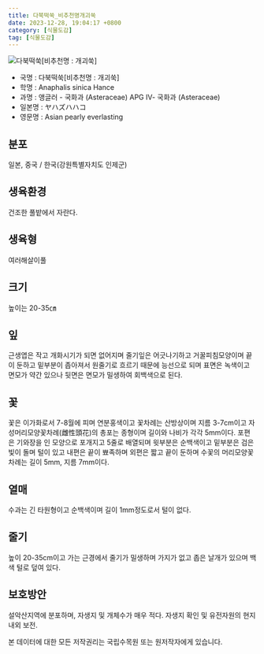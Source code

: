 ```yaml
---
title: 다북떡쑥_비추천명개괴쑥
date: 2023-12-28, 19:04:17 +0800
category: [식물도감]
tag: [식물도감]
---
```




![다북떡쑥[비추천명 : 개괴쑥]](http://www.nature.go.kr/fileUpload/plants/basic/Compositae/Anaphalis/9874/1_th2.JPG)
- 국명 : 다북떡쑥[비추천명 : 개괴쑥]
- 학명 : Anaphalis sinica Hance
- 과명 : 앵글러 - 국화과 (Asteraceae) APG Ⅳ- 국화과 (Asteraceae)
- 일본명 : ヤハズハハコ
- 영문명 : Asian pearly everlasting


## 분포
일본, 중국 / 한국(강원특별자치도 인제군) 
## 생육환경
건조한 풀밭에서 자란다.
## 생육형
여러해살이풀 
## 크기
높이는 20-35㎝
## 잎
근생엽은 작고 개화시기가 되면 없어지며 줄기잎은 어긋나기하고 거꿀피침모양이며 끝이 둔하고 밑부분이 좁아져서 원줄기로 흐르기 때문에 능선으로 되며 표면은 녹색이고 면모가 약간 있으나 뒷면은 면모가 밀생하여 회백색으로 된다.
## 꽃
꽃은 이가화로서 7-8월에 피며 연분홍색이고 꽃차례는 산방상이며 지름 3-7cm이고 자성머리모양꽃차례(雌性頭花)의 총포는 종형이며 길이와 나비가 각각 5mm이다. 포편은 기와장을 인 모양으로 포개지고 5줄로 배열되며 윗부분은 순백색이고 밑부분은 검은빛이 돌며 털이 있고 내편은 끝이 뾰족하며 외편은 짧고 끝이 둔하며 수꽃의 머리모양꽃차례는 길이 5mm, 지름 7mm이다.
## 열매
수과는 긴 타원형이고 순백색이며 길이 1mm정도로서 털이 없다.
## 줄기
높이 20-35cm이고 가는 근경에서 줄기가 밀생하며 가지가 없고 좁은 날개가 있으며 백색 털로 덮여 있다.
## 보호방안
설악산지역에 분포하며, 자생지 및 개체수가 매우 적다. 자생지 확인 및 유전자원의 현지내외 보전.






본 데이터에 대한 모든 저작권리는 국립수목원 또는 원저작자에게 있습니다.

